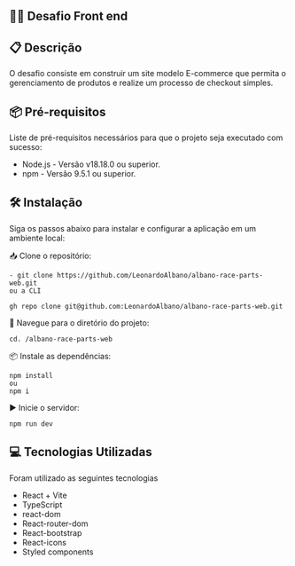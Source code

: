 
## 👨‍💻 Desafio Front end 

## 📋 Descrição
O desafio consiste em construir um site modelo E-commerce que permita o gerenciamento de produtos e realize um processo de checkout simples.
## 📦 Pré-requisitos

Liste de pré-requisitos necessários para que o projeto seja executado com sucesso:

 - Node.js - Versão v18.18.0 ou superior.
 - npm - Versão 9.5.1 ou superior.
## 🛠️ Instalação

Siga os passos abaixo para instalar e configurar a aplicação em um ambiente local:

📥 Clone o repositório:

    - git clone https://github.com/LeonardoAlbano/albano-race-parts-web.git
    ou a CLI 

    gh repo clone git@github.com:LeonardoAlbano/albano-race-parts-web.git


📂 Navegue para o diretório do projeto:

    cd. /albano-race-parts-web

📦 Instale as dependências:

    npm install
    ou
    npm i

▶️ Inicie o servidor:

    npm run dev
## 💻 Tecnologias Utilizadas

Foram utilizado as seguintes tecnologias 

 - React + Vite
 - TypeScript
 - react-dom
 - React-router-dom
 - React-bootstrap
 - React-icons
 - Styled components
